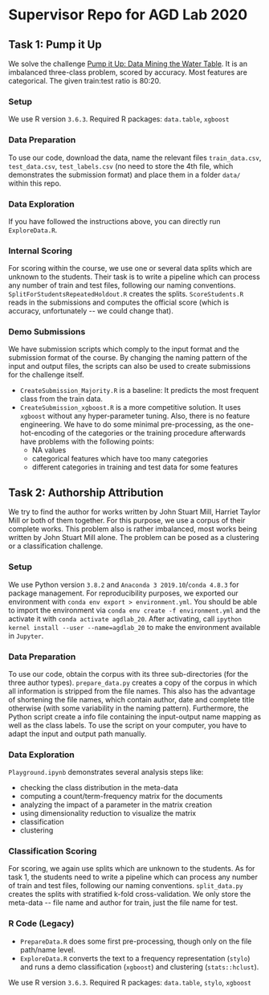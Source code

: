 # Supervisor Repo for AGD Lab 2020

## Task 1: Pump it Up

We solve the challenge [Pump it Up: Data Mining the Water Table](https://www.drivendata.org/competitions/7/pump-it-up-data-mining-the-water-table).
It is an imbalanced three-class problem, scored by accuracy.
Most features are categorical.
The given train:test ratio is 80:20.

### Setup

We use R version `3.6.3`.
Required R packages: `data.table`, `xgboost`

### Data Preparation

To use our code, download the data, name the relevant files `train_data.csv`, `test_data.csv`, `test_labels.csv`
(no need to store the 4th file, which demonstrates the submission format)
and place them in a folder `data/` within this repo.

### Data Exploration

If you have followed the instructions above, you can directly run `ExploreData.R`.

### Internal Scoring

For scoring within the course, we use one or several data splits which are unknown to the students.
Their task is to write a pipeline which can process any number of train and test files, following our naming conventions.
`SplitForStudentsRepeatedHoldout.R` creates the splits.
`ScoreStudents.R` reads in the submissions and computes the official score (which is accuracy, unfortunately -- we could change that).

### Demo Submissions

We have submission scripts which comply to the input format and the submission format of the course.
By changing the naming pattern of the input and output files, the scripts can also be used to create submissions for the challenge itself.

- `CreateSubmission_Majority.R` is a baseline: It predicts the most frequent class from the train data.
- `CreateSubmission_xgboost.R` is a more competitive solution. It uses `xgboost` without any hyper-parameter tuning. Also, there is no feature engineering. We have to do some minimal pre-processing, as the one-hot-encoding of the categories or the training procedure afterwards have problems with the following points:
  - NA values
  - categorical features which have too many categories
  - different categories in training and test data for some features

## Task 2: Authorship Attribution

We try to find the author for works written by John Stuart Mill, Harriet Taylor Mill or both of them together.
For this purpose, we use a corpus of their complete works.
This problem also is rather imbalanced, most works being written by John Stuart Mill alone.
The problem can be posed as a clustering or a classification challenge.

### Setup

We use Python version `3.8.2` and `Anaconda 3 2019.10`/`conda 4.8.3` for package management.
For reproducibility purposes, we exported our environment with `conda env export > environment.yml`.
You should be able to import the environment via `conda env create -f environment.yml`
and the activate it with `conda activate agdlab_20`.
After activating, call `ipython kernel install --user --name=agdlab_20` to make the environment available in `Jupyter`.

### Data Preparation

To use our code, obtain the corpus with its three sub-directories (for the three author types).
`prepare_data.py` creates a copy of the corpus in which all information is stripped from the file names.
This also has the advantage of shortening the file names, which contain author, date and complete title otherwise
(with some variability in the naming pattern).
Furthermore, the Python script create a info file containing the input-output name mapping as well as the class labels.
To use the script on your computer, you have to adapt the input and output path manually.

### Data Exploration

`Playground.ipynb` demonstrates several analysis steps like:

- checking the class distribution in the meta-data
- computing a count/term-frequency matrix for the documents
- analyzing the impact of a parameter in the matrix creation
- using dimensionality reduction to visualize the matrix
- classification
- clustering

### Classification Scoring

For scoring, we again use splits which are unknown to the students.
As for task 1, the students need to write a pipeline which can process any number of train and test files,
following our naming conventions.
`split_data.py` creates the splits with stratified k-fold cross-validation.
We only store the meta-data -- file name and author for train, just the file name for test.

### R Code (Legacy)

- `PrepareData.R` does some first pre-processing, though only on the file path/name level.
- `ExploreData.R` converts the text to a frequency representation (`stylo`) and runs a demo classification (`xgboost`) and clustering (`stats::hclust`).

We use R version `3.6.3`.
Required R packages: `data.table`, `stylo`, `xgboost`
